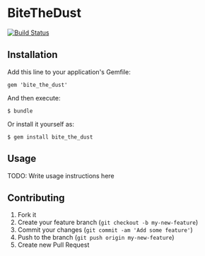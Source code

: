 # BiteTheDust

[![Build Status](https://travis-ci.org/zakuni/bite_the_dust.png?branch=master)](https://travis-ci.org/zakuni/bite_the_dust)

## Installation

Add this line to your application's Gemfile:

    gem 'bite_the_dust'

And then execute:

    $ bundle

Or install it yourself as:

    $ gem install bite_the_dust

## Usage

TODO: Write usage instructions here

## Contributing

1. Fork it
2. Create your feature branch (`git checkout -b my-new-feature`)
3. Commit your changes (`git commit -am 'Add some feature'`)
4. Push to the branch (`git push origin my-new-feature`)
5. Create new Pull Request
